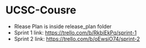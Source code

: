 # UCSC-Cousre
* Rlease Plan is inside release_plan folder
* Sprint 1 link: https://trello.com/b/RkbiEkPq/sprint-1
* Sprint 2 link: https://trello.com/b/oEwsiO74/sprint-2